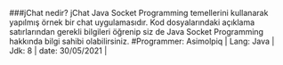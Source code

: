 ###jChat nedir?
jChat Java Socket Programming temellerini kullanarak yapılmış örnek bir chat uygulamasıdır. Kod dosyalarındaki açıklama satırlarından gerekli bilgileri öğrenip siz de Java Socket Programming hakkında bilgi sahibi olabilirsiniz.
#Programmer: Asimolpiq | Lang: Java | Jdk: 8 | date: 30/05/2021 |
